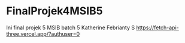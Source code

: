 # FinalProjek4MSIB5
Ini final projek 5 MSIB batch 5 Katherine Febrianty S
https://fetch-api-three.vercel.app/?authuser=0
